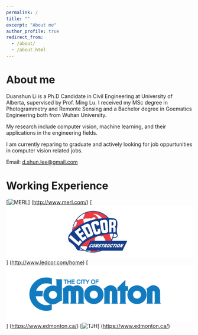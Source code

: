 ```yaml
---
permalink: /
title: ""
excerpt: "About me"
author_profile: true
redirect_from: 
  - /about/
  - /about.html
---
```


About me
======
Duanshun Li is a Ph.D Candidate in Civil Engineering at University of Alberta, supervised by Prof. Ming Lu. 
I received my MSc degree in Photogrammetry and Remonte Sensing and a Bachelor degree in Goematics Engineering both from Wuhan University.

My research include computer vision, machine learning, and their applications in the engineering fields.

I am currently reparing to graduate and actively looking for job oppurtunities in computer vision related jobs.    

Email: d.shun.lee@gmail.com




Working Experience 
======

[![MERL](/images/merl-logo.png)] (http://www.merl.com/)
[![LEDCOR](/images/ledcor-logo.jpg)] (http://www.ledcor.com/home)
[![EDMONTON](/images/city-edmonton-logo.png)] (https://www.edmonton.ca/)
[![TJH](/images/tjh-logo.gif)] (https://www.edmonton.ca/)

